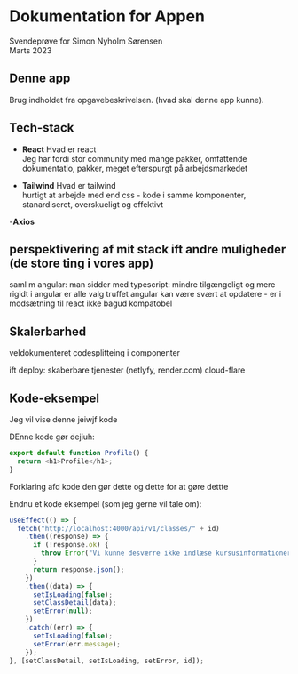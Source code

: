 # Dokumentation for Appen

Svendeprøve for Simon Nyholm Sørensen  
Marts 2023

## Denne app

Brug indholdet fra opgavebeskrivelsen. (hvad skal denne app kunne).

## Tech-stack

- **React** Hvad er react  
  Jeg har fordi stor community med mange pakker, omfattende dokumentatio, pakker, meget efterspurgt på arbejdsmarkedet

- **Tailwind** Hvad er tailwind  
  hurtigt at arbejde med end css - kode i samme komponenter, stanardiseret, overskueligt og effektivt

-**Axios**

## perspektivering af mit stack ift andre muligheder (de store ting i vores app)

saml m angular:
man sidder med typescript: mindre tilgængeligt og mere rigidt
i angular er alle valg truffet
angular kan være svært at opdatere - er i modsætning til react ikke bagud kompatobel

## Skalerbarhed

veldokumenteret
codesplitteing i componenter

ift deploy: skaberbare tjenester (netlyfy, render.com)
cloud-flare

## Kode-eksempel

Jeg vil vise denne jeiwjf kode

DEnne kode gør dejiuh:

```javascript
export default function Profile() {
  return <h1>Profile</h1>;
}
```

Forklaring afd kode den gør dette og dette for at gøre dettte

Endnu et kode eksempel (som jeg gerne vil tale om):

```javascript
useEffect(() => {
  fetch("http://localhost:4000/api/v1/classes/" + id)
    .then((response) => {
      if (!response.ok) {
        throw Error("Vi kunne desværre ikke indlæse kursusinformationerne");
      }
      return response.json();
    })
    .then((data) => {
      setIsLoading(false);
      setClassDetail(data);
      setError(null);
    })
    .catch((err) => {
      setIsLoading(false);
      setError(err.message);
    });
}, [setClassDetail, setIsLoading, setError, id]);
```
